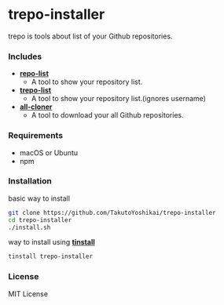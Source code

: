 # trepo-installer
trepo is tools about list of your Github repositories.

### Includes
- **[repo-list](https://github.com/TakutoYoshikai/repo-list)**
  - A tool to show your repository list.
- **[trepo-list](https://github.com/TakutoYoshikai/trepo-list)**
  - A tool to show your repository list.(ignores username)
- **[all-cloner](https://github.com/TakutoYoshikai/all-cloner)**
  - A tool to download your all Github repositories.
  
### Requirements
* macOS or Ubuntu
* npm

### Installation
basic way to install
```bash
git clone https://github.com/TakutoYoshikai/trepo-installer
cd trepo-installer
./install.sh
```

way to install using **[tinstall](https://github.com/TakutoYoshikai/tinstall)**
```bash
tinstall trepo-installer
```

### License
MIT License
